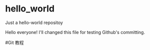 # hello_world
Just a hello-world repositoy

Hello everyone! 
I'll changed this file for testing Github's committing.

#Git 教程
